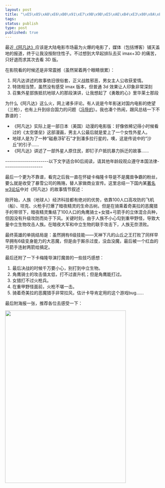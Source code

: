 ```yaml
--- 
layout: post
title: "\xE5\x85\xA8\xE6\xB0\x91\xE7\x9B\x9B\xE5\xAE\xB4\xE3\x80\x8A\xE9\x98\xBF\xE5\x87\xA1\xE8\xBE\xBE\xE3\x80\x8B"
tags: 
status: publish
type: post
published: true
---
```

最近<a href="http://baike.baidu.com/view/2694918.htm" target="_blank">《阿凡达》</a>应该是大陆电影市场最为火爆的电影了，媒体（包括博客）铺天盖地的报道，终于让我没按耐住性子。不过想到大早起排队去买 imax+3D 的痛苦，只好退而求其次去看 3D 版。

在影院看的时候还是非常震撼（虽然架着两个眼睛很累）：
<ol>
	<li>阿凡达讲述的故事依旧很俗套，正义战胜邪恶，男女主人公收获爱情。</li>
	<li>特效相当赞，虽然没有感受 imax 版本，但普通 3d 效果让人印象非常深刻</li>
	<li>召集外星部族抵抗地球人的那段演讲，让我想起了《勇敢的心》里华莱士那段</li>
</ol>
为什么《阿凡达》这么火，网上诸多评论。有人说是今年影迷对国内电影的绝望（三枪），也有上升到综合国力的问题（<a href="http://http://zhaomu.blog.sohu.com/141778552.html" target="_blank">冯导的</a>）。我也凑个热闹，跟风总结一下不靠谱的：
<ul>
	<li>《阿凡达》实际上是一部日本（美国）动漫的电影版：好像依稀记得小时候看过的《太空堡垒》这部漫画，男主人公最后就是爱上了一个女性外星人。</li>
	<li>地球人是为了一种“磁悬浮矿石”才到潘多拉行星的，噢，这是传说中的“沙丘”的引子……</li>
	<li>《阿凡达》讲述了一部外星人原住民，即钉子户抵抗暴力拆迁的故事……</li>
</ul>
----------------------以下文字适合80后阅读，请其他年龄段观众遵守本国法律--------------------

最后一个更为不靠谱，看完之后我一直在怀疑卡梅隆卡导是不是魔兽争霸的粉丝，要么就是收受了暴雪公司的贿赂，替人家做商业宣传。这里总结一下国内某<a href="http://bbs.replays.net/" target="_blank">著名w3论坛</a>中对《阿凡达》的故事情节叙述：

刚开始，人族（地球人）经济科技都有绝对的优势，依靠100人口高攻防的飞机（船）、坦克、火枪手打爆了暗夜精灵的生命古树。但是在骑乘着奇美拉的恶魔猎手的带领下，暗夜精灵集结了100人口的角鹰骑士+女猎+弓箭手的立体混合兵种，但因没有升级攻防而处于下风。关键时刻，由于人族不小心勾到重甲野怪，导致大量中立生物攻击人族。在暗夜大军和中立生物的联手攻击下，人族无奈溃败。

最终英雄的单挑结局是：虽然拥有6级技能——天神下凡的山丘之王打败了同样早早拥有6级变身能力的大恶魔，但是由于厮杀过度，没血没魔，最后被一个红血的弓箭手连射两箭给搞定。

最后还附了一下卡梅隆导演打魔兽的一些技巧感想：
<ol>
	<li>最后决战的时候千万要小心，别打到中立生物。</li>
	<li>角鹰骑士的攻击值太低，打不过直升机；但是角鹰能打过。</li>
	<li>女猎打不过火枪兵。</li>
	<li>在重甲野怪面前，火枪不堪一击。</li>
	<li>骑着奇美拉的恶魔猎手非常拉风，估计卡导肯定用的这个游戏bug......</li>
</ol>
最后附海报一张，推荐各位去感受一下：

<a href="http://bjt.cos.name/wp-content/uploads/2010/01/avatar.jpg"><img class="aligncenter size-full wp-image-10494" title="avatar" src="http://bjt.cos.name/wp-content/uploads/2010/01/avatar.jpg" alt="" width="393" height="560" /></a>
